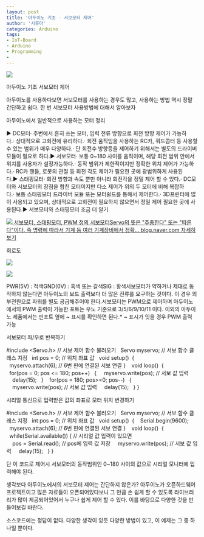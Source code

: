 ```yaml
---
layout: post
title: '아두이노 기초 - 서보모터 제어'
author: '시류아'
categories: Arduino
tags:
- IoT-Board
- Arduino
- Programming
-
---
```



<script> location.href='https://cafe.naver.com/develoid/776067' ; </script>

<p>
 <p>
  <img src="https://dthumb-phinf.pstatic.net/?src=%22http%3A%2F%2Fblogfiles.naver.net%2FMjAxNzAxMThfMTEz%2FMDAxNDg0NzQwODQ2MzI2.G7xCFFc6XmQmONhafY5AsGtgVhQHxBJvNMxwJzQWlz8g.G9wwxt6pNlHVjeFQ1i94MXF4P7Hl00INRnlV71sDdSgg.JPEG.searphiel9%2Farduino_logo.jpg%22&amp;type=cafe_wa740">
 </p>

</p>

<p>
 <p>
  <p>
   아두이노 기초
   서보모터 제어
  </p>

 </p>

</p>

<p>
 <p>아두이노를 사용하다보면 서보모터를 사용하는 경우도 많고, 사용하는 방법 역시 정말 간단하고 쉽다. 한 번 서보모터 사용방법에 대해서 알아보자</p>

</p>

<p>
 <p>
  <p></p>

 </p>

</p>

<p>
 <p>
  <p>
   아두이노에서 일반적으로 사용하는 모터 정리
  </p>

 </p>

</p>

<p>
 <p>▶ DC모터· 주변에서 흔히 쓰는 모터, 입력 전류 방향으로 회전 방향 제어가 가능하다.·&nbsp;상대적으로 고회전에 유리하다.·&nbsp;회전 움직임을 사용하는 RC카, 쿼드콥터 등 사용할 수 있는 범위가 매우 다양하다.·&nbsp;단 회전수 방향등을 제어하기 위해서는 별도의 드라이버 모듈이 필요로 하다.▶&nbsp;서보모터·&nbsp;보통 0~180 사이를 움직이며, 해당 회전 범위 안에서 위치를 사용자가 설정가능하다.·&nbsp;동작 범위가 제한적이지만 정확한 위치 제어가 가능하다.·&nbsp;RC카 핸들, 로봇의 관절 등 회전 각도 제어가 필요한 곳에 광범위하게 사용된다.▶&nbsp;스태핑모터·&nbsp;회전 방향과 속도 뿐만 아니라 회전각을 정밀 제어 할 수 있다.·&nbsp;DC모터와 서보모터의 장점을 합친 모터이지만 다소 제어가 위의 두 모터에 비해 복잡하다.·&nbsp;보통 스태핑모터 드라이버 모듈 또는 모터쉴드를 통해서 제어한다.·&nbsp;3D프린터에 많이 사용되고 있으며, 상대적으로 고회전이 필요하지 않으면서 정밀 제어 필요한 곳에 사용된다.▶&nbsp;서보모터와 스태핑모터 조금 더 알기</p>

</p>

<p>
 <a href="http://blog.naver.com/searphiel9/220914541459">   <img src="https://dthumb-phinf.pstatic.net/?src=%22http%3A%2F%2Fdthumb.phinf.naver.net%2F%3Fsrc%3D%2522http%253A%252F%252Fblogthumb2.naver.net%252FMjAxNzAxMThfMTQ2%252FMDAxNDg0NzQwMDU5MTM2.mCbyLSqP2LZrlI_e2Sex6wASQCpElwgygn6SkfCertkg.4IxeJYnYQVSb9qSbHFEn1dJ3m_JWJwTjYMOEjPVNqV8g.PNG.searphiel9%252F1.png%253Ftype%253Dw2%2522%26amp%3Btype%3Dff500_300%22&amp;type=cafe_wa740">   서보모터, 스태핑모터, PWM 정의 서보모터Servo의 뜻은 "추종한다" 또는 "따른다"이다. 즉 명령에 따라서 기계 등 여러 기계장비에서 정확... blog.naver.com    자세히보기 </a>
</p>

<p>
 <p>
  <p></p>

 </p>

</p>

<p>
 <p>
  <p>
   회로도
  </p>

 </p>

</p>

<p>
 <p>
  <img src="https://dthumb-phinf.pstatic.net/?src=%22http%3A%2F%2Fblogfiles.naver.net%2FMjAxNzAxMThfMzcg%2FMDAxNDg0NzQxMTQxNTQ0.9GQ_zHY-89f8RLSALE_4tiE1BklHd9vAFCy8cDKUS40g.awJNWUlFMcoIP6qGbml4rDRGxjWYzAh815sDrJ8jpiMg.PNG.searphiel9%2F1.png%22&amp;type=cafe_wa740">
 </p>

</p>

<p>
 <p>
  <img src="https://dthumb-phinf.pstatic.net/?src=%22http%3A%2F%2Fblogfiles.naver.net%2FMjAxNzAxMThfMjI2%2FMDAxNDg0NzQxMTQxNTg2.Zr-SGVKqG8IejPYlCimfpfQruC0wJcrPBWY2E0KTpkAg.J2MKpVC2uNHtvqcMlXkScovXAwkXeqERAnugYoWTdFYg.PNG.searphiel9%2F2.png%22&amp;type=cafe_wa740">
 </p>

</p>

<p>
 <p>PWR(5V) : 적색GND(0V) : 흑색 또는 갈색SIG : 황색서보모터가 약하거나 제대로 동작하지 않는다면 아두이노의 보드 출력보다 더 많은 전류를 요구하는 것이다. 이 경우 외부전원으로 파워를 별도 공급해주어야 한다.서보모터는 PWM으로 제어하며 아두이노에서의 PWM 출력이 가능한 포트는 우노 기준으로 3/5/6/9/10/11 이다. 이외의 아두이노 제품에서는 핀포트 옆에 ~ 표시를 확인하면 된다.* ~ 표시가 잇을 경우 PWM 출력 가능</p>

</p>

<p>
 <p>
  <p></p>

 </p>

</p>

<p>
 <p>
  <p>
   서보모터 좌/우로 반복하기
  </p>

 </p>

</p>

<p>
 <p>
  <p>
   #include&nbsp;&lt;Servo.h&gt;&nbsp;//&nbsp;서보&nbsp;제어&nbsp;함수&nbsp;불러오기
   &nbsp;
   Servo&nbsp;myservo;&nbsp;//&nbsp;서보&nbsp;함수&nbsp;클래스&nbsp;지정
   &nbsp;
   int&nbsp;pos&nbsp;=&nbsp;0;&nbsp;//&nbsp;위치&nbsp;좌표&nbsp;값
   &nbsp;
   void&nbsp;setup()&nbsp;
   {&nbsp;
   &nbsp;&nbsp;myservo.attach(6);&nbsp;//&nbsp;6번&nbsp;핀에&nbsp;연결된&nbsp;서보&nbsp;연결
   }&nbsp;
   &nbsp;
   void&nbsp;loop()&nbsp;
   {&nbsp;
   &nbsp;&nbsp;for(pos&nbsp;=&nbsp;0;&nbsp;pos&nbsp;&lt;=&nbsp;180;&nbsp;pos++)
   &nbsp;&nbsp;{
   &nbsp;&nbsp;&nbsp;&nbsp;myservo.write(pos);&nbsp;//&nbsp;서보&nbsp;값&nbsp;입력
   &nbsp;&nbsp;&nbsp;&nbsp;delay(15);
   &nbsp;&nbsp;}&nbsp;
   &nbsp;&nbsp;for(pos&nbsp;=&nbsp;180;&nbsp;pos&gt;=0;&nbsp;pos--)
   &nbsp;&nbsp;{
   &nbsp;&nbsp;&nbsp;&nbsp;myservo.write(pos);&nbsp;//&nbsp;서보&nbsp;값&nbsp;입력
   &nbsp;&nbsp;&nbsp;&nbsp;delay(15);
   &nbsp;&nbsp;}
   }
  </p>

 </p>

</p>

<p>
 <p>
  <p></p>

 </p>

</p>

<p>
 <p>
  <p>
   시리얼 통신으로 입력받은 값의 좌표로 모터 위치 변경하기
  </p>

 </p>

</p>

<p>
 <p>
  <p>
   #include&nbsp;&lt;Servo.h&gt;&nbsp;//&nbsp;서보&nbsp;제어&nbsp;함수&nbsp;불러오기
   &nbsp;
   Servo&nbsp;myservo;&nbsp;//&nbsp;서보&nbsp;함수&nbsp;클래스&nbsp;지정
   &nbsp;
   int&nbsp;pos&nbsp;=&nbsp;0;&nbsp;//&nbsp;위치&nbsp;좌표&nbsp;값
   &nbsp;
   void&nbsp;setup()&nbsp;
   {&nbsp;
   &nbsp;&nbsp;Serial.begin(9600);
   &nbsp;&nbsp;myservo.attach(6);&nbsp;//&nbsp;6번&nbsp;핀에&nbsp;연결된&nbsp;서보&nbsp;연결
   }&nbsp;
   &nbsp;
   void&nbsp;loop()&nbsp;
   {&nbsp;
   &nbsp;&nbsp;while(Serial.available())&nbsp;{&nbsp;//&nbsp;시리얼&nbsp;값&nbsp;입력이&nbsp;있으면
   &nbsp;&nbsp;&nbsp;&nbsp;pos&nbsp;=&nbsp;Serial.read();&nbsp;//&nbsp;pos에&nbsp;입력&nbsp;값&nbsp;저장
   &nbsp;&nbsp;&nbsp;&nbsp;myservo.write(pos);&nbsp;//&nbsp;서보&nbsp;값&nbsp;입력
   &nbsp;&nbsp;&nbsp;&nbsp;delay(15);
   &nbsp;&nbsp;}
   }
  </p>

 </p>

</p>

<p>
 <p>단 이 코드로 제어시 서보모터의 동작범위인 0~180 사이의 값으로 시리얼 모니터에 입력해야 된다.</p>

</p>

<p>
 <p>
  <p></p>

 </p>

</p>

<p>
 <p>생각보다 아두이노에서의 서보모터 제어는 간단하지 않은가? 아두이노가 오픈하드웨어 프로젝트이고 많은 자료들이 오픈되어있다보니 그 만큼 손 쉽게 할 수 있도록 라이브러리가 많이 제공되어있어서 누구나 쉽게 제어 할 수 있다. 이를 바탕으로 다양한 것을 만들어보길 바란다.</p>

</p>

<p>
 <p>
  <p></p>

 </p>

</p>

<p>
 <p>소스코드에는 정답이 없다. 다양한 생각이 있듯 다양한 방법이 있고, 이 예제는 그 중 하나일 뿐이다.</p>

</p>

